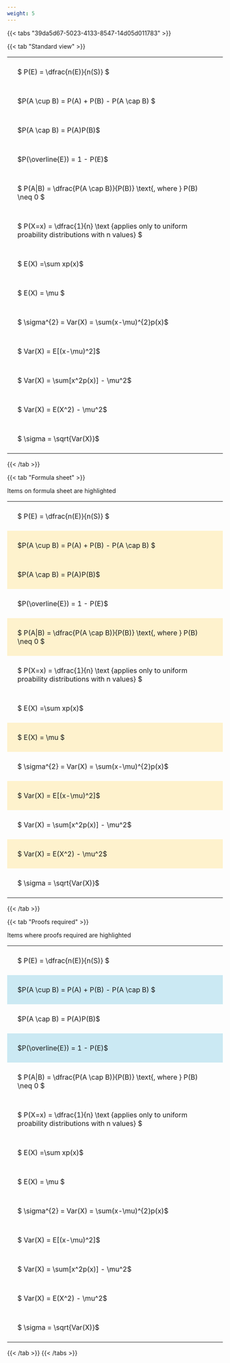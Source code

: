 ```yaml
---
weight: 5
---
```


{{< tabs "39da5d67-5023-4133-8547-14d05d011783" >}}

{{< tab "Standard view" >}}

<style type="text/css">
#T_41361 th.col_heading {
  text-align: left;
  font-size: 1em;
}
#T_41361 td {
  text-align: left;
  font-size: 1em;
  padding: 1.5em;
}
</style>
<table id="T_41361">
  <thead>
  </thead>
  <tbody>
    <tr>
      <td id="T_41361_row0_col0" class="data row0 col0" >$ P(E) = \dfrac{n(E)}{n(S)} $</td>
    </tr>
    <tr>
      <td id="T_41361_row1_col0" class="data row1 col0" >$P(A \cup B) = P(A) + P(B) - P(A \cap B) $</td>
    </tr>
    <tr>
      <td id="T_41361_row2_col0" class="data row2 col0" >$P(A \cap B)  = P(A)P(B)$</td>
    </tr>
    <tr>
      <td id="T_41361_row3_col0" class="data row3 col0" >$P(\overline{E}) = 1 - P(E)$</td>
    </tr>
    <tr>
      <td id="T_41361_row4_col0" class="data row4 col0" >$ P(A|B) = \dfrac{P(A \cap B)}{P(B)} \text{, where } P(B) \neq 0 $</td>
    </tr>
    <tr>
      <td id="T_41361_row5_col0" class="data row5 col0" >$ P(X=x) =  \dfrac{1}{n} 
\text {applies only to uniform proability distributions with n values} $</td>
    </tr>
    <tr>
      <td id="T_41361_row6_col0" class="data row6 col0" >$ E(X) =\sum xp(x)$</td>
    </tr>
    <tr>
      <td id="T_41361_row7_col0" class="data row7 col0" >$ E(X) = \mu $</td>
    </tr>
    <tr>
      <td id="T_41361_row8_col0" class="data row8 col0" >$ \sigma^{2} = Var(X) = \sum(x-\mu)^{2}p(x)$</td>
    </tr>
    <tr>
      <td id="T_41361_row9_col0" class="data row9 col0" >$ Var(X) = E[(x-\mu)^2]$</td>
    </tr>
    <tr>
      <td id="T_41361_row10_col0" class="data row10 col0" >$ Var(X) = \sum[x^2p(x)] - \mu^2$</td>
    </tr>
    <tr>
      <td id="T_41361_row11_col0" class="data row11 col0" >$ Var(X) = E(X^2) - \mu^2$</td>
    </tr>
    <tr>
      <td id="T_41361_row12_col0" class="data row12 col0" >$ \sigma = \sqrt{Var(X)}$</td>
    </tr>
  </tbody>
</table>
{{< /tab >}}

{{< tab "Formula sheet" >}}

Items on formula sheet are highlighted 
<br>
<style type="text/css">
#T_f5fdf th.col_heading {
  text-align: left;
  font-size: 1em;
}
#T_f5fdf td {
  text-align: left;
  font-size: 1em;
  padding: 1.5em;
}
#T_f5fdf_row0_col0, #T_f5fdf_row3_col0, #T_f5fdf_row5_col0, #T_f5fdf_row6_col0, #T_f5fdf_row8_col0, #T_f5fdf_row10_col0, #T_f5fdf_row12_col0 {
  background-color: rgba(0,0,0,0);
}
#T_f5fdf_row1_col0, #T_f5fdf_row2_col0, #T_f5fdf_row4_col0, #T_f5fdf_row7_col0, #T_f5fdf_row9_col0, #T_f5fdf_row11_col0 {
  background-color: rgba(255,194,10, 0.2);
}
</style>
<table id="T_f5fdf">
  <thead>
  </thead>
  <tbody>
    <tr>
      <td id="T_f5fdf_row0_col0" class="data row0 col0" >$ P(E) = \dfrac{n(E)}{n(S)} $</td>
    </tr>
    <tr>
      <td id="T_f5fdf_row1_col0" class="data row1 col0" >$P(A \cup B) = P(A) + P(B) - P(A \cap B) $</td>
    </tr>
    <tr>
      <td id="T_f5fdf_row2_col0" class="data row2 col0" >$P(A \cap B)  = P(A)P(B)$</td>
    </tr>
    <tr>
      <td id="T_f5fdf_row3_col0" class="data row3 col0" >$P(\overline{E}) = 1 - P(E)$</td>
    </tr>
    <tr>
      <td id="T_f5fdf_row4_col0" class="data row4 col0" >$ P(A|B) = \dfrac{P(A \cap B)}{P(B)} \text{, where } P(B) \neq 0 $</td>
    </tr>
    <tr>
      <td id="T_f5fdf_row5_col0" class="data row5 col0" >$ P(X=x) =  \dfrac{1}{n} 
\text {applies only to uniform proability distributions with n values} $</td>
    </tr>
    <tr>
      <td id="T_f5fdf_row6_col0" class="data row6 col0" >$ E(X) =\sum xp(x)$</td>
    </tr>
    <tr>
      <td id="T_f5fdf_row7_col0" class="data row7 col0" >$ E(X) = \mu $</td>
    </tr>
    <tr>
      <td id="T_f5fdf_row8_col0" class="data row8 col0" >$ \sigma^{2} = Var(X) = \sum(x-\mu)^{2}p(x)$</td>
    </tr>
    <tr>
      <td id="T_f5fdf_row9_col0" class="data row9 col0" >$ Var(X) = E[(x-\mu)^2]$</td>
    </tr>
    <tr>
      <td id="T_f5fdf_row10_col0" class="data row10 col0" >$ Var(X) = \sum[x^2p(x)] - \mu^2$</td>
    </tr>
    <tr>
      <td id="T_f5fdf_row11_col0" class="data row11 col0" >$ Var(X) = E(X^2) - \mu^2$</td>
    </tr>
    <tr>
      <td id="T_f5fdf_row12_col0" class="data row12 col0" >$ \sigma = \sqrt{Var(X)}$</td>
    </tr>
  </tbody>
</table>
{{< /tab >}}

{{< tab "Proofs required" >}}

Items where proofs required are highlighted 
<br>
<style type="text/css">
#T_46ad9 th.col_heading {
  text-align: left;
  font-size: 1em;
}
#T_46ad9 td {
  text-align: left;
  font-size: 1em;
  padding: 1.5em;
}
#T_46ad9_row0_col0, #T_46ad9_row2_col0, #T_46ad9_row4_col0, #T_46ad9_row5_col0, #T_46ad9_row6_col0, #T_46ad9_row7_col0, #T_46ad9_row8_col0, #T_46ad9_row9_col0, #T_46ad9_row10_col0, #T_46ad9_row11_col0, #T_46ad9_row12_col0 {
  background-color: rgba(0,0,0,0);
}
#T_46ad9_row1_col0, #T_46ad9_row3_col0 {
  background-color: rgba(0,150,200, 0.2);
}
</style>
<table id="T_46ad9">
  <thead>
  </thead>
  <tbody>
    <tr>
      <td id="T_46ad9_row0_col0" class="data row0 col0" >$ P(E) = \dfrac{n(E)}{n(S)} $</td>
    </tr>
    <tr>
      <td id="T_46ad9_row1_col0" class="data row1 col0" >$P(A \cup B) = P(A) + P(B) - P(A \cap B) $</td>
    </tr>
    <tr>
      <td id="T_46ad9_row2_col0" class="data row2 col0" >$P(A \cap B)  = P(A)P(B)$</td>
    </tr>
    <tr>
      <td id="T_46ad9_row3_col0" class="data row3 col0" >$P(\overline{E}) = 1 - P(E)$</td>
    </tr>
    <tr>
      <td id="T_46ad9_row4_col0" class="data row4 col0" >$ P(A|B) = \dfrac{P(A \cap B)}{P(B)} \text{, where } P(B) \neq 0 $</td>
    </tr>
    <tr>
      <td id="T_46ad9_row5_col0" class="data row5 col0" >$ P(X=x) =  \dfrac{1}{n} 
\text {applies only to uniform proability distributions with n values} $</td>
    </tr>
    <tr>
      <td id="T_46ad9_row6_col0" class="data row6 col0" >$ E(X) =\sum xp(x)$</td>
    </tr>
    <tr>
      <td id="T_46ad9_row7_col0" class="data row7 col0" >$ E(X) = \mu $</td>
    </tr>
    <tr>
      <td id="T_46ad9_row8_col0" class="data row8 col0" >$ \sigma^{2} = Var(X) = \sum(x-\mu)^{2}p(x)$</td>
    </tr>
    <tr>
      <td id="T_46ad9_row9_col0" class="data row9 col0" >$ Var(X) = E[(x-\mu)^2]$</td>
    </tr>
    <tr>
      <td id="T_46ad9_row10_col0" class="data row10 col0" >$ Var(X) = \sum[x^2p(x)] - \mu^2$</td>
    </tr>
    <tr>
      <td id="T_46ad9_row11_col0" class="data row11 col0" >$ Var(X) = E(X^2) - \mu^2$</td>
    </tr>
    <tr>
      <td id="T_46ad9_row12_col0" class="data row12 col0" >$ \sigma = \sqrt{Var(X)}$</td>
    </tr>
  </tbody>
</table>
{{< /tab >}}
{{< /tabs >}}